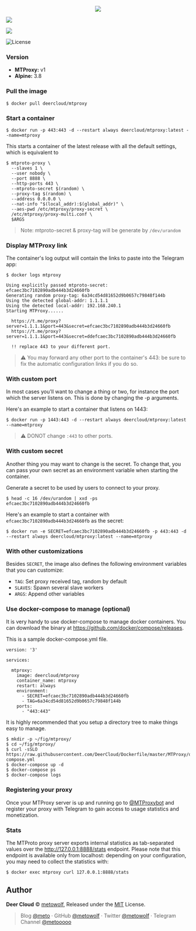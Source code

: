 <p align="center">
<img src="https://user-images.githubusercontent.com/2666735/48941000-ad626c00-ef54-11e8-9bc7-16466a069a98.png">
</p>


<p align="center">

<a href="https://hub.docker.com/r/deercloud/mtproxy/"><img src="https://img.shields.io/docker/pulls/deercloud/mtproxy.svg?style=for-the-badge"></a>

<a href="https://hub.docker.com/r/deercloud/mtproxy/"><img src="https://img.shields.io/docker/build/deercloud/mtproxy.svg?style=for-the-badge"></a>

<img alt="License" src="https://img.shields.io/github/license/deercloud/dockerfile.svg?style=for-the-badge"/>
</p>


### Version

 - **MTProxy:** v1
 - **Alpine:** 3.8

### Pull the image

```
$ docker pull deercloud/mtproxy
```

### Start a container

```
$ docker run -p 443:443 -d --restart always deercloud/mtproxy:latest --name=mtproxy
```

This starts a container of the latest release with all the default settings, which is equivalent to

```
$ mtproto-proxy \
  --slaves 1 \
  --user nobody \
  --port 8888 \
  --http-ports 443 \
  --mtproto-secret $(random) \
  --proxy-tag $(random) \
  --address 0.0.0.0 \
  --nat-info "$(local_addr):$(global_addr)" \
  --aes-pwd /etc/mtproxy/proxy-secret \
  /etc/mtproxy/proxy-multi.conf \
  $ARGS
```

 > Note: mtproto-secret & proxy-tag will be generate by `/dev/urandom`

### Display MTProxy link

The container's log output will contain the links to paste into the Telegram app:

```
$ docker logs mtproxy

Using explicitly passed mtproto-secret: efcaec3bc7102890adb444b3d24660fb
Generating random proxy-tag: 6a34cd54d81652d9b0657c79848f144b
Using the detected global-addr: 1.1.1.1
Using the detected local-addr: 192.168.240.1
Starting MTProxy......

  https://t.me/proxy?server=1.1.1.1&port=443&secret=efcaec3bc7102890adb444b3d24660fb
  https://t.me/proxy?server=1.1.1.1&port=443&secret=ddefcaec3bc7102890adb444b3d24660fb

  !! replace 443 to your different port.
```

 > :warning: You may forward any other port to the container's 443: be sure to fix the automatic configuration links if you do so.


### With custom port

In most cases you'll want to change a thing or two, for instance the port which the server listens on. This is done by changing the -p arguments.

Here's an example to start a container that listens on 1443:

```
$ docker run -p 1443:443 -d --restart always deercloud/mtproxy:latest --name=mtproxy
```

 > :warning: DONOT change `:443` to other ports.

### With custom secret

Another thing you may want to change is the secret. To change that, you can pass your own secret as an environment variable when starting the container.

Generate a secret to be used by users to connect to your proxy.

```
$ head -c 16 /dev/urandom | xxd -ps
efcaec3bc7102890adb444b3d24660fb
```

Here's an example to start a container with `efcaec3bc7102890adb444b3d24660fb` as the secret:

```
$ docker run -e SECRET=efcaec3bc7102890adb444b3d24660fb -p 443:443 -d --restart always deercloud/mtproxy:latest --name=mtproxy
```

### With other customizations

Besides `SECRET`, the image also defines the following environment variables that you can customize:

 - `TAG`: Set proxy received tag, random by default
 - `SLAVES`: Spawn several slave workers
 - `ARGS`: Append other variables

### Use docker-compose to manage (optional)

It is very handy to use docker-compose to manage docker containers. You can download the binary at https://github.com/docker/compose/releases.

This is a sample docker-compose.yml file.

```
version: '3'

services:

  mtproxy:
    image: deercloud/mtproxy
    container_name: mtproxy
    restart: always
    environment:
      - SECRET=efcaec3bc7102890adb444b3d24660fb
      - TAG=6a34cd54d81652d9b0657c79848f144b
    ports:
      - "443:443"
```

It is highly recommended that you setup a directory tree to make things easy to manage.

```
$ mkdir -p ~/fig/mtproxy/
$ cd ~/fig/mtproxy/
$ curl -sSLO https://raw.githubusercontent.com/DeerCloud/Dockerfile/master/MTProxy/docker-compose.yml
$ docker-compose up -d
$ docker-compose ps
$ docker-compose logs
```

### Registering your proxy

Once your MTProxy server is up and running go to [@MTProxybot](https://t.me/mtproxybot) and register your proxy with Telegram to gain access to usage statistics and monetization.

### Stats

The MTProto proxy server exports internal statistics as tab-separated values over the http://127.0.0.1:8888/stats endpoint. Please note that this endpoint is available only from localhost: depending on your configuration, you may need to collect the statistics with:

```
$ docker exec mtproxy curl 127.0.0.1:8888/stats
```

## Author

**Deer Cloud** © [metowolf](https://github.com/metowolf), Released under the [MIT](./LICENSE) License.<br>

> Blog [@meto](https://i-meto.com) · GitHub [@metowolf](https://github.com/metowolf) · Twitter [@metowolf](https://twitter.com/metowolf) · Telegram Channel [@metooooo](https://t.me/metooooo)
